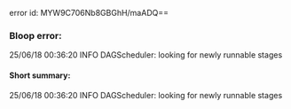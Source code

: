 error id: MYW9C706Nb8GBGhH/maADQ==
### Bloop error:

25/06/18 00:36:20 INFO DAGScheduler: looking for newly runnable stages
#### Short summary: 

25/06/18 00:36:20 INFO DAGScheduler: looking for newly runnable stages